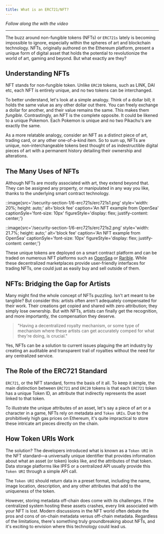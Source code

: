 ```yaml
---
title: What is an ERC721/NFT?
---
```


_Follow along the with the video_

---

The buzz around non-fungible tokens (NFTs) or `ERC721s` lately is becoming impossible to ignore, especially within the spheres of art and blockchain technology. NFTs, originally authored on the Ethereum platform, present a unique form of digital asset that holds the potential to revolutionize the world of art, gaming and beyond. But what exactly are they?

## Understanding NFTs

NFT stands for non-fungible token. Unlike `ERC20` tokens, such as LINK, DAI etc, each NFT is entirely unique, and no two tokens can be interchanged.

To better understand, let's look at a simple analogy. Think of a dollar bill; it holds the same value as any other dollar out there. You can freely exchange a dollar for another, and their value remains the same. This makes them _fungible_. Contrastingly, an NFT is the complete opposite. It could be likened to a unique Pokemon. Each Pokemon is unique and no two Pikachu's are exactly the same.

As a more relatable analogy, consider an NFT as a distinct piece of art, trading card, or any other one-of-a-kind item. So to sum up, NFTs are unique, non-interchangeable tokens best thought of as indestructible digital pieces of art with a permanent history detailing their ownership and alterations.

## The Many Uses of NFTs

Although NFTs are mostly associated with art, they extend beyond that. They can be assigned any property, or manipulated in any way you like, thanks to the underlying smart contract technology.


::image{src='/security-section-1/6-erc721s/erc721s1.png' style='width: 20%; height: auto;' alt='block fee' caption='An NFT example from OpenSea' captionSyle='font-size: 10px' figureStyle='display: flex; justify-content: center;'}

::image{src='/security-section-1/6-erc721s/erc721s2.png' style='width: 21.7%; height: auto;' alt='block fee' caption='An NFT example from OpenSea' captionSyle='font-size: 10px' figureStyle='display: flex; justify-content: center;'}

These unique tokens are deployed on a smart contract platform and can be traded on numerous NFT platforms such as [OpenSea](https://opensea.io/) or [Rarible](https://rarible.com/). While these decentralized marketplaces provide user-friendly interfaces for trading NFTs, one could just as easily buy and sell outside of them.

## NFTs: Bridging the Gap for Artists

Many might find the whole concept of NFTs puzzling. Isn't art meant to be tangible? But consider this: artists often aren't adequately compensated for their work. Their creations get copied and shared with zero attribution; they simply lose ownership. But with NFTs, artists can finally get the recognition, and more importantly, the compensation they deserve.

> "Having a decentralized royalty mechanism, or some type of mechanism where these artists can get accurately comped for what they're doing, is crucial."

Yes, NFTs can be a solution to current issues plaguing the art industry by creating an auditable and transparent trail of royalties without the need for any centralized service.

## The Role of the ERC721 Standard

`ERC721`, or the NFT standard, forms the basis of it all. To keep it simple, the main distinction between `ERC721` and `ERC20` tokens is that each `ERC721` token has a unique Token ID, an attribute that indirectly represents the asset linked to that token.

To illustrate the unique attributes of an asset, let's say a piece of art or a character in a game, NFTs rely on metadata and `Token URIs`. Due to the prohibitively high gas prices on Ethereum, it's quite impractical to store these intricate art pieces directly on the chain.

## How Token URIs Work

The solution? The developers introduced what is known as a `Token URI` in the NFT standard—a universally unique identifier that provides information about what an asset (or token) looks like, and the attributes of that token. Data storage platforms like IPFS or a centralized API usually provide this `Token URI` through a simple API call.

The `Token URI` should return data in a preset format, including the name, image location, description, and any other attributes that add to the uniqueness of the token.

However, storing metadata off-chain does come with its challenges. If the centralized system hosting these assets crashes, every link associated with your NFT is lost. Modern discussions in the NFT world often debate the pros and cons of on-chain metadata versus off-chain metadata. Regardless of the limitations, there's something truly groundbreaking about NFTs, and it's exciting to envision where this technology could lead us.
